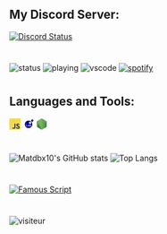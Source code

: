## My Discord Server:

<a href="https://discord.gg/uk7ww4QMn6" title=""><img alt="Discord Status" src="https://discordapp.com/api/guilds/996791677287157791/widget.png"></a>

#
![status](https://dev.discordprofiles.me/badge/status/634442174305402883?simple=true)
![playing](https://dev.discordprofiles.me/badge/playing/634442174305402883)
![vscode](https://dev.discordprofiles.me/badge/vscode/634442174305402883)
[![spotify](https://dev.discordprofiles.me/badge/spotify/634442174305402883)](https://dev.discordprofiles.me/openspotify/634442174305402883)
#
## Languages and Tools:

<code><img height="20" src="https://raw.githubusercontent.com/github/explore/80688e429a7d4ef2fca1e82350fe8e3517d3494d/topics/javascript/javascript.png"></code>
<code><img height="20" src="https://raw.githubusercontent.com/github/explore/80688e429a7d4ef2fca1e82350fe8e3517d3494d/topics/lua/lua.png"></code>
<code><img height="20" src="https://raw.githubusercontent.com/github/explore/80688e429a7d4ef2fca1e82350fe8e3517d3494d/topics/nodejs/nodejs.png"></code>
#
![Matdbx10's GitHub stats](https://github-readme-stats.vercel.app/api?username=Matdbx10&include_all_commits=true&show_icons=true&theme=tokyonight)
![Top Langs](https://github-readme-stats.vercel.app/api/top-langs/?username=matdbx10&layout=compact&theme=tokyonight)
#
[![Famous Script](https://github-readme-stats.vercel.app/api/pin/?username=Matdbx10&theme=tokyonight&repo=mAdmin)](https://github.com/Matdbx10/mAdmin)
#
![visiteur](https://profile-counter.glitch.me/Matdbx10/count.svg)
